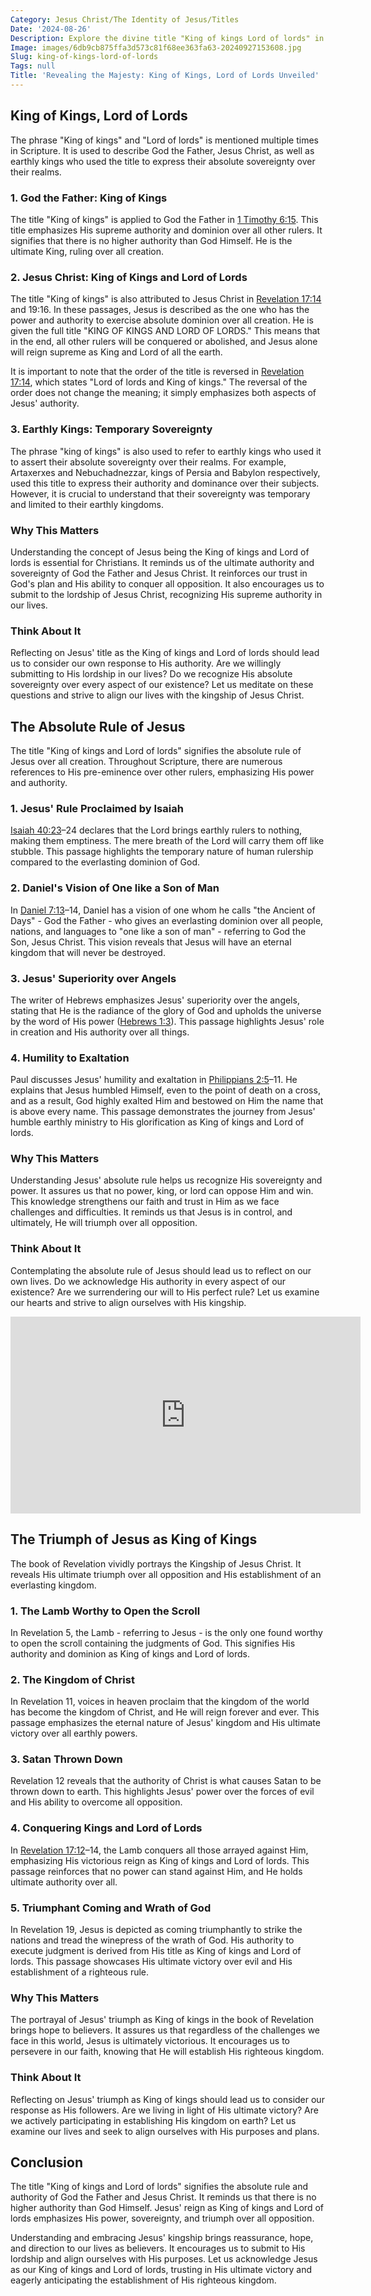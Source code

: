```yaml
---
Category: Jesus Christ/The Identity of Jesus/Titles
Date: '2024-08-26'
Description: Explore the divine title "King of kings Lord of lords" in this captivating article, delving into its profound significance and majestic implications. Uncover the spiritual depth behind this powerful designation.
Image: images/6db9cb875ffa3d573c81f68ee363fa63-20240927153608.jpg
Slug: king-of-kings-lord-of-lords
Tags: null
Title: 'Revealing the Majesty: King of Kings, Lord of Lords Unveiled'
---
```


## King of Kings, Lord of Lords

The phrase "King of kings" and "Lord of lords" is mentioned multiple times in Scripture. It is used to describe God the Father, Jesus Christ, as well as earthly kings who used the title to express their absolute sovereignty over their realms. 

### 1. God the Father: King of Kings

The title "King of kings" is applied to God the Father in [1 Timothy 6:15](https://www.bibleref.com/1-Timothy/6/1-Timothy-6-15.html). This title emphasizes His supreme authority and dominion over all other rulers. It signifies that there is no higher authority than God Himself. He is the ultimate King, ruling over all creation.

### 2. Jesus Christ: King of Kings and Lord of Lords

The title "King of kings" is also attributed to Jesus Christ in [Revelation 17:14](https://www.bibleref.com/Revelation/17/Revelation-17-14.html) and 19:16. In these passages, Jesus is described as the one who has the power and authority to exercise absolute dominion over all creation. He is given the full title "KING OF KINGS AND LORD OF LORDS." This means that in the end, all other rulers will be conquered or abolished, and Jesus alone will reign supreme as King and Lord of all the earth.

It is important to note that the order of the title is reversed in [Revelation 17:14](https://www.bibleref.com/Revelation/17/Revelation-17-14.html), which states "Lord of lords and King of kings." The reversal of the order does not change the meaning; it simply emphasizes both aspects of Jesus' authority.

### 3. Earthly Kings: Temporary Sovereignty

The phrase "king of kings" is also used to refer to earthly kings who used it to assert their absolute sovereignty over their realms. For example, Artaxerxes and Nebuchadnezzar, kings of Persia and Babylon respectively, used this title to express their authority and dominance over their subjects. However, it is crucial to understand that their sovereignty was temporary and limited to their earthly kingdoms.

### Why This Matters

Understanding the concept of Jesus being the King of kings and Lord of lords is essential for Christians. It reminds us of the ultimate authority and sovereignty of God the Father and Jesus Christ. It reinforces our trust in God's plan and His ability to conquer all opposition. It also encourages us to submit to the lordship of Jesus Christ, recognizing His supreme authority in our lives.

### Think About It

Reflecting on Jesus' title as the King of kings and Lord of lords should lead us to consider our own response to His authority. Are we willingly submitting to His lordship in our lives? Do we recognize His absolute sovereignty over every aspect of our existence? Let us meditate on these questions and strive to align our lives with the kingship of Jesus Christ.

## The Absolute Rule of Jesus

The title "King of kings and Lord of lords" signifies the absolute rule of Jesus over all creation. Throughout Scripture, there are numerous references to His pre-eminence over other rulers, emphasizing His power and authority.

### 1. Jesus' Rule Proclaimed by Isaiah

[Isaiah 40:23](https://www.bibleref.com/Isaiah/40/Isaiah-40-23.html)–24 declares that the Lord brings earthly rulers to nothing, making them emptiness. The mere breath of the Lord will carry them off like stubble. This passage highlights the temporary nature of human rulership compared to the everlasting dominion of God.

### 2. Daniel's Vision of One like a Son of Man

In [Daniel 7:13](https://www.bibleref.com/Daniel/7/Daniel-7-13.html)–14, Daniel has a vision of one whom he calls "the Ancient of Days" - God the Father - who gives an everlasting dominion over all people, nations, and languages to "one like a son of man" - referring to God the Son, Jesus Christ. This vision reveals that Jesus will have an eternal kingdom that will never be destroyed.

### 3. Jesus' Superiority over Angels

The writer of Hebrews emphasizes Jesus' superiority over the angels, stating that He is the radiance of the glory of God and upholds the universe by the word of His power ([Hebrews 1:3](https://www.bibleref.com/Hebrews/1/Hebrews-1-3.html)). This passage highlights Jesus' role in creation and His authority over all things.

### 4. Humility to Exaltation

Paul discusses Jesus' humility and exaltation in [Philippians 2:5](https://www.bibleref.com/Philippians/2/Philippians-2-5.html)–11. He explains that Jesus humbled Himself, even to the point of death on a cross, and as a result, God highly exalted Him and bestowed on Him the name that is above every name. This passage demonstrates the journey from Jesus' humble earthly ministry to His glorification as King of kings and Lord of lords.

### Why This Matters

Understanding Jesus' absolute rule helps us recognize His sovereignty and power. It assures us that no power, king, or lord can oppose Him and win. This knowledge strengthens our faith and trust in Him as we face challenges and difficulties. It reminds us that Jesus is in control, and ultimately, He will triumph over all opposition.

### Think About It

Contemplating the absolute rule of Jesus should lead us to reflect on our own lives. Do we acknowledge His authority in every aspect of our existence? Are we surrendering our will to His perfect rule? Let us examine our hearts and strive to align ourselves with His kingship.


<iframe width="560" height="315" src="https://www.youtube.com/embed/dQl4izxPeNU" frameborder="0" allow="autoplay; encrypted-media" allowfullscreen></iframe>


## The Triumph of Jesus as King of Kings

The book of Revelation vividly portrays the Kingship of Jesus Christ. It reveals His ultimate triumph over all opposition and His establishment of an everlasting kingdom.

### 1. The Lamb Worthy to Open the Scroll

In Revelation 5, the Lamb - referring to Jesus - is the only one found worthy to open the scroll containing the judgments of God. This signifies His authority and dominion as King of kings and Lord of lords.

### 2. The Kingdom of Christ

In Revelation 11, voices in heaven proclaim that the kingdom of the world has become the kingdom of Christ, and He will reign forever and ever. This passage emphasizes the eternal nature of Jesus' kingdom and His ultimate victory over all earthly powers.

### 3. Satan Thrown Down

Revelation 12 reveals that the authority of Christ is what causes Satan to be thrown down to earth. This highlights Jesus' power over the forces of evil and His ability to overcome all opposition.

### 4. Conquering Kings and Lord of Lords

In [Revelation 17:12](https://www.bibleref.com/Revelation/17/Revelation-17-12.html)–14, the Lamb conquers all those arrayed against Him, emphasizing His victorious reign as King of kings and Lord of lords. This passage reinforces that no power can stand against Him, and He holds ultimate authority over all.

### 5. Triumphant Coming and Wrath of God

In Revelation 19, Jesus is depicted as coming triumphantly to strike the nations and tread the winepress of the wrath of God. His authority to execute judgment is derived from His title as King of kings and Lord of lords. This passage showcases His ultimate victory over evil and His establishment of a righteous rule.

### Why This Matters

The portrayal of Jesus' triumph as King of kings in the book of Revelation brings hope to believers. It assures us that regardless of the challenges we face in this world, Jesus is ultimately victorious. It encourages us to persevere in our faith, knowing that He will establish His righteous kingdom.

### Think About It

Reflecting on Jesus' triumph as King of kings should lead us to consider our response as His followers. Are we living in light of His ultimate victory? Are we actively participating in establishing His kingdom on earth? Let us examine our lives and seek to align ourselves with His purposes and plans.

## Conclusion

The title "King of kings and Lord of lords" signifies the absolute rule and authority of God the Father and Jesus Christ. It reminds us that there is no higher authority than God Himself. Jesus' reign as King of kings and Lord of lords emphasizes His power, sovereignty, and triumph over all opposition.

Understanding and embracing Jesus' kingship brings reassurance, hope, and direction to our lives as believers. It encourages us to submit to His lordship and align ourselves with His purposes. Let us acknowledge Jesus as our King of kings and Lord of lords, trusting in His ultimate victory and eagerly anticipating the establishment of His righteous kingdom.